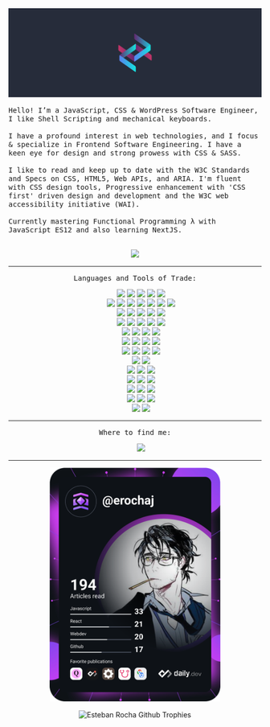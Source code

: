 <div align="center">
  <a href="https://rocha.codes" rel="noopener" target="_blank">
    <img src="https://github.com/Esteban-Rocha/Esteban-Rocha/blob/master/img/LogoLong.jpg" alt="Esteban Rocha Logo"/>
  </a>
</div>
<p role="spacer"></p>
<p align="left">
  <samp>
    Hello! I’m a JavaScript, CSS & WordPress Software Engineer, I like Shell Scripting and mechanical keyboards.<br><br>I have a profound interest in web technologies, and I focus & specialize in Frontend Software Engineering. I have a keen eye for design and strong prowess with CSS & SASS.
  </samp>
  <br><br>
  <samp>
    I like to read and keep up to date with the W3C Standards and Specs on CSS, HTML5, Web APIs, and ARIA. I'm fluent with CSS design tools, Progressive enhancement with 'CSS first' driven design and development and the W3C web accessibility initiative (WAI).<br><br>Currently mastering Functional Programming λ with JavaScript ES12 and also learning NextJS.
  </samp>
  <br><br>
</p>
<p align="center"><img src="https://komarev.com/ghpvc/?username=esteban-rocha"></p>

<hr>

<p align="center">
  <samp>Languages and Tools of Trade:</samp><br>
  <ul align="center">
    <!--- Begin Languajes Section -->
    <img src="https://img.shields.io/badge/javascript%20-%23323330.svg?&style=for-the-badge&logo=javascript&logoColor=%23F7DF1E"/>
    <img src="https://img.shields.io/badge/typescript%20-%23007ACC.svg?&style=for-the-badge&logo=typescript&logoColor=white"/>
    <img src="https://img.shields.io/badge/shell_script%20-%23121011.svg?&style=for-the-badge&logo=gnu-bash&logoColor=white"/>
    <img src="https://img.shields.io/badge/css3%20-%231572B6.svg?&style=for-the-badge&logo=css3&logoColor=white"/>
    <img src="https://img.shields.io/badge/react%20-%2320232a.svg?&style=for-the-badge&logo=react&logoColor=%2361DAFB"/>
    <br>
    <!--- End Languajes Section -->
    <!--- Begin Secondary Languajes Section -->
    <img src="https://img.shields.io/badge/html5%20-%23E34F26.svg?&style=for-the-badge&logo=html5&logoColor=white"/>
    <img src="https://img.shields.io/badge/php-%23777BB4.svg?&style=for-the-badge&logo=php&logoColor=white"/>
    <img src="https://img.shields.io/badge/jinja%20-B41717.svg?&style=for-the-badge&logo=jinja&logoColor=white"/>
    <img src="https://img.shields.io/badge/sass%20-hotpink.svg?&style=for-the-badge&logo=sass&logoColor=white"/>
    <img src="https://img.shields.io/badge/git%20-%23F05033.svg?&style=for-the-badge&logo=git&logoColor=white"/>
    <img src="https://img.shields.io/badge/jest%20-C21325.svg?&style=for-the-badge&logo=jest&logoColor=white"/>
    <img src="https://img.shields.io/badge/gulp%20-CF4647.svg?&style=for-the-badge&logo=gulp&logoColor=F9DC3E"/>
    <br>
    <!--- End Secondary Languajes Section -->
    <!--- Begin Tools Section -->
    <img src="https://img.shields.io/badge/babel%20-%23323330.svg?&style=for-the-badge&logo=babel&logoColor=F9DC3E"/>
    <img src="https://img.shields.io/badge/prettier%20-F7B93E.svg?&style=for-the-badge&logo=prettier&logoColor=black"/>
    <img src="https://img.shields.io/badge/postcss%20-DD3A0A.svg?&style=for-the-badge&logo=postcss&logoColor=white"/>
    <img src="https://img.shields.io/badge/eslint%20-4B32C3.svg?&style=for-the-badge&logo=eslint&logoColor=FFFFFF"/>
    <img src="https://img.shields.io/badge/circleci%20-%23161616.svg?&style=for-the-badge&logo=circleci&logoColor=white"/>
    <br>
    <img src="https://img.shields.io/badge/yarn%20-2C8EBB.svg?&style=for-the-badge&logo=yarn&logoColor=white"/>
    <img src="https://img.shields.io/badge/insomnia%20-5849BE.svg?&style=for-the-badge&logo=insomnia&logoColor=white"/>
    <img src="https://img.shields.io/badge/npm%20-CB3837.svg?&style=for-the-badge&logo=npm&logoColor=white"/>
    <img src="https://img.shields.io/badge/node%20-339933.svg?&style=for-the-badge&logo=node.js&logoColor=white"/>
    <img src="https://img.shields.io/badge/postman%20-FF6C37.svg?&style=for-the-badge&logo=postman&logoColor=white"/>
    <br>
    <!--- End Tools Section -->
    <!--- Begin Platform Section -->
    <img src="https://img.shields.io/badge/docker%20-%230db7ed.svg?&style=for-the-badge&logo=docker&logoColor=white"/>
    <img src="https://img.shields.io/badge/aws%20-232F3E.svg?&style=for-the-badge&logo=amazon-aws&logoColor=white"/>
    <img src="https://img.shields.io/badge/DigitalOcean-%230167ff.svg?&style=for-the-badge&logo=digitalOcean&logoColor=white"/>
    <img src="https://img.shields.io/badge/pantheon%20-000.svg?&style=for-the-badge&logo=pantheon&logoColor=EFD01B"/>
    <br>
    <img src="https://img.shields.io/badge/heroku%20-%23430098.svg?&style=for-the-badge&logo=heroku&logoColor=white"/>
    <img src="https://img.shields.io/badge/netlify%20-00C7B7.svg?&style=for-the-badge&logo=netlify&logoColor=white"/>
    <img src="https://img.shields.io/badge/linode%20-00A95C.svg?&style=for-the-badge&logo=linode&logoColor=white"/>
    <img src="https://img.shields.io/badge/wpengine%20-40BAC8.svg?&style=for-the-badge&logo=wp-engine&logoColor=white"/>
    <br>
    <!--- End Platform Section -->
    <!--- Begin CMS Section -->
    <img src="https://img.shields.io/badge/wordpress%20-21759B.svg?&style=for-the-badge&logo=wordpress&logoColor=white"/>
    <img src="https://img.shields.io/badge/woo%20-96588A.svg?&style=for-the-badge&logo=woo&logoColor=white"/>
    <img src="https://img.shields.io/badge/hubspot%20-FF7A59.svg?&style=for-the-badge&logo=hubspot&logoColor=white"/>
    <img src="https://img.shields.io/badge/shopify%20-7AB55C.svg?&style=for-the-badge&logo=shopify&logoColor=white"/>
    <br>
    <!--- End CMS Section -->
    <img src="https://img.shields.io/badge/chrome_dev_tools%20-4285F4.svg?&style=for-the-badge&logo=google-chrome&logoColor=FFFFFF"/>
    <img src="https://img.shields.io/badge/firefox_dev_tools%20-FF7139.svg?&style=for-the-badge&logo=firefox&logoColor=FFFFFF"/>
    <br>
    <img src="https://img.shields.io/badge/mdnwebdocs%20-000.svg?&style=for-the-badge&logo=mdn-web-docs&logoColor=FFFFFF"/>
    <img src="https://img.shields.io/badge/w3c%20-005A9C.svg?&style=for-the-badge&logo=w3c&logoColor=FFFFFF"/>
    <img src="https://img.shields.io/badge/lighthouse%20-F44B21.svg?&style=for-the-badge&logo=lighthouse&logoColor=FFFFFF"/>
    <br>
    <img src="https://img.shields.io/badge/mysql%20-4479A1.svg?&style=for-the-badge&logo=mysql&logoColor=white"/>
    <img src="https://img.shields.io/badge/maria_db%20-003545.svg?&style=for-the-badge&logo=mariadb&logoColor=white"/>
    <img src="https://img.shields.io/badge/redis%20-DC382D.svg?&style=for-the-badge&logo=redis&logoColor=white"/>
    <br>
    <img src="https://img.shields.io/badge/macos%20-999999.svg?&style=for-the-badge&logo=apple&logoColor=white"/>
    <img src="https://img.shields.io/badge/archlinux%20-1793D1.svg?&style=for-the-badge&logo=arch-linux&logoColor=white"/>
    <img src="https://img.shields.io/badge/linux%20-FCC624.svg?&style=for-the-badge&logo=linux&logoColor=black"/>
    <br>
    <img src="https://img.shields.io/badge/vscode%20-007ACC.svg?&style=for-the-badge&logo=visual-studio-code&logoColor=white"/>
    <img src="https://img.shields.io/badge/jetbrains%20-000.svg?&style=for-the-badge&logo=jetbrains&logoColor=white"/>
    <img src="https://img.shields.io/badge/neovim%20-57A143.svg?&style=for-the-badge&logo=neovim&logoColor=white"/>
    <br>
    <img src="https://img.shields.io/badge/figma%20-%23F24E1E.svg?&style=for-the-badge&logo=figma&logoColor=white"/>
    <img src="https://img.shields.io/badge/notion%20-000.svg?&style=for-the-badge&logo=notion&logoColor=white"/>
  </ul>
</p>
<hr>

<p align="center">
  <samp>Where to find me:</samp><br>
  <ul align="center">
    <a href="https://mylinks.ai/erocha" target="_blank" rel="noopener">
      <img src="https://img.shields.io/badge/mylinks%20-A3BE8C.svg?&style=for-the-badge&logo=dev.to&logoColor=white"/>
    </a>
    <br>

  </ul>
</p>

<hr>

<div align="center">
  <a href="https://app.daily.dev/erochaj"><img src="https://github.com/Esteban-Rocha/Esteban-Rocha/blob/master/devcard.svg" width="340" alt="Esteban Dev Card"/></a>
</div>
<p role="spacer"></p>
<div align="center">
  <img align="center" alt="Esteban Rocha Github Trophies" src="https://github-profile-trophy.vercel.app/?username=Esteban-Rocha&theme=nord" />
</div>

